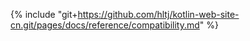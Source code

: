 {% include "git+https://github.com/hltj/kotlin-web-site-cn.git/pages/docs/reference/compatibility.md" %}

